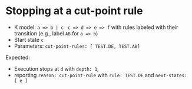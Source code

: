 # Stopping at a cut-point rule

* K model: `a => b | c ` `c => d => e => f` with rules labeled with
  their transition (e.g., label `AB` for `a => b`)
* Start state `c`
* Parameters: `cut-point-rules: [ TEST.DE, TEST.AB]`

Expected:
* Execution stops at `d` with `depth: 1`,
* reporting `reason: cut-point-rule` with `rule: TEST.DE` and
  `next-states: [ e ]`
